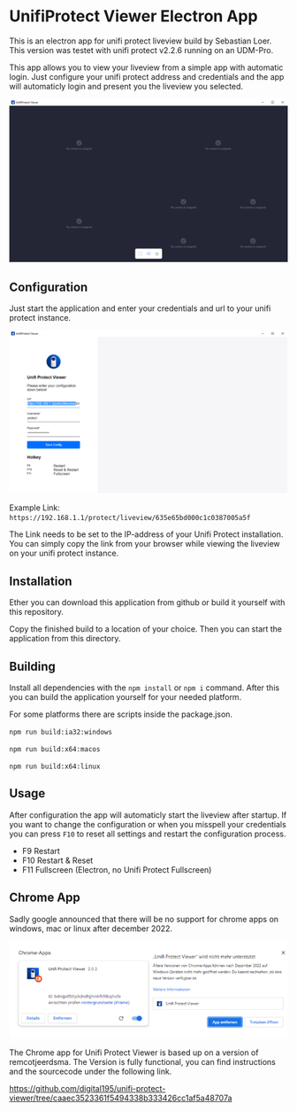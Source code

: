 # UnifiProtect Viewer Electron App

This is an electron app for unifi protect liveview build by Sebastian Loer. This version was testet with unifi protect v2.2.6 running on an UDM-Pro.

This app allows you to view your liveview from a simple app with automatic login. Just configure your unifi protect address and credentials and the app will automaticly login and present you the liveview you selected.

![Screenshot #1 Configuration](screenshots/liveview.png)

## Configuration

Just start the application and enter your credentials and url to your unifi protect instance.

![Screenshot #1 Configuration](screenshots/configuration.png)

Example Link: `https://192.168.1.1/protect/liveview/635e65bd000c1c0387005a5f`

The Link needs to be set to the IP-address of your Unifi Protect installation. You can simply copy the link from your browser while viewing the liveview on your unifi protect instance.

## Installation

Ether you can download this application from github or build it yourself with this repository.

Copy the finished build to a location of your choice. Then you can start the application from this directory.

## Building

Install all dependencies with the `npm install` or `npm i` command. After this you can build the application yourself for your needed platform.

For some platforms there are scripts inside the package.json.
 
`npm run build:ia32:windows`

`npm run build:x64:macos`

`npm run build:x64:linux`

## Usage

After configuration the app will automaticly start the liveview after startup. If you want to change the configuration or when you misspell your credentials you can press `F10` to reset all settings and restart the configuration process.

- F9 Restart
- F10 Restart & Reset
- F11 Fullscreen (Electron, no Unifi Protect Fullscreen)

## Chrome App

Sadly google announced that there will be no support for chrome apps on windows, mac or linux after december 2022.

![Screenshot #1 Chromeapp](screenshots/chrome-app.png)

The Chrome app for Unifi Protect Viewer is based up on a version of remcotjeerdsma. The Version is fully functional, you can find instructions and the sourcecode under the following link.

https://github.com/digital195/unifi-protect-viewer/tree/caaec3523361f5494338b333426cc1af5a48707a